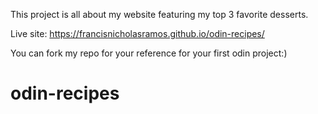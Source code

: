 This project is all about my website featuring my top 3 favorite desserts.

Live site: https://francisnicholasramos.github.io/odin-recipes/ 

You can fork my repo for your reference for your first odin project:)
# odin-recipes
